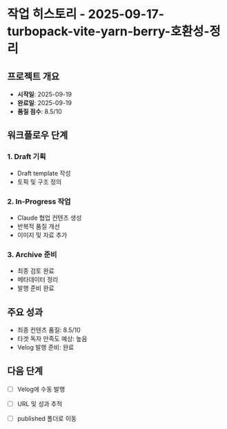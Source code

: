 # 작업 히스토리 - 2025-09-17-turbopack-vite-yarn-berry-호환성-정리

## 프로젝트 개요

- **시작일**: 2025-09-19
- **완료일**: 2025-09-19
- **품질 점수**: 8.5/10

## 워크플로우 단계

### 1. Draft 기획
- Draft template 작성
- 토픽 및 구조 정의

### 2. In-Progress 작업
- Claude 협업 컨텐츠 생성
- 반복적 품질 개선
- 이미지 및 자료 추가

### 3. Archive 준비
- 최종 검토 완료
- 메타데이터 정리
- 발행 준비 완료

## 주요 성과

- 최종 컨텐츠 품질: 8.5/10
- 타겟 독자 만족도 예상: 높음
- Velog 발행 준비: 완료

## 다음 단계

- [ ] Velog에 수동 발행
- [ ] URL 및 성과 추적
- [ ] published 폴더로 이동

